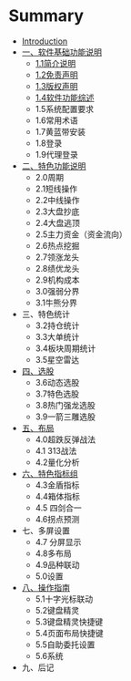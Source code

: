 # Summary

* [Introduction](README.md)
* [一、软件基础功能说明](chapter1.md)
  * [1.1简介说明](chapter1/11jian-jie-shuo-ming.md)
  * [1.2免责声明](chapter1/12mian-ze-sheng-ming.md)
  * [1.3版权声明](chapter1/13ban-quan-sheng-ming.md)
  * [1.4软件功能综述](chapter1/14ruan-jian-gong-neng-zong-shu.md)
  * 1.5系统配置要求
  * 1.6常用术语
  * 1.7黄蓝带安装
  * 1.8登录
  * 1.9代理登录
* [二、特色功能说明](er-3001-te-se-gong-neng-shuo-ming.md)
  * 2.0周期
  * 2.1短线操作
  * 2.2中线操作
  * 2.3大盘抄底
  * 2.4大盘逃顶
  * 2.5主力资金（资金流向）
  * 2.6热点挖掘
  * 2.7领涨龙头
  * 2.8绩优龙头
  * 2.9机构成本
  * 3.0强弱分界
  * 3.1牛熊分界
* 三、特色统计
  * 3.2持仓统计
  * 3.3大单统计
  * 3.4板块周期统计
  * 3.5星空雷达
* [四、选股](si-3001-xuan-gu.md)
  * 3.6动态选股
  * 3.7特色选股
  * 3.8热门强龙选股
  * 3.9一箭三雕选股
* [五、布局](wu-3001-bu-ju.md)
  * 4.0超跌反弹战法
  * 4.1 313战法
  * 4.2量化分析
* [六、特色指标组](liu-3001-te-se-zhi-biao-zu.md)
  * 4.3金盾指标
  * 4.4箱体指标
  * 4.5 四剑合一
  * 4.6拐点预测
* 七、多屏设置
  * 4.7 分屏显示
  * 4.8多布局
  * 4.9品种联动
  * 5.0设置
* [八、操作指南](ba-3001-cao-zuo-zhi-nan.md)
  * 5.1十字光标联动
  * 5.2键盘精灵
  * 5.3键盘精灵快捷键
  * 5.4页面布局快捷键
  * 5.5自助委托设置
  * 5.6系统
* 九、后记

